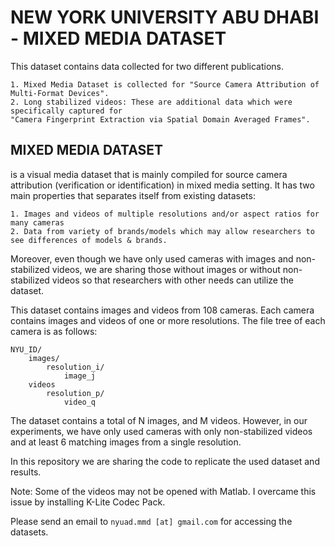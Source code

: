 # NEW YORK UNIVERSITY ABU DHABI - MIXED MEDIA DATASET

This dataset contains data collected for two different publications. 

    1. Mixed Media Dataset is collected for "Source Camera Attribution of Multi-Format Devices".
    2. Long stabilized videos: These are additional data which were specifically captured for 
    "Camera Fingerprint Extraction via Spatial Domain Averaged Frames".

## MIXED MEDIA DATASET
is a visual media dataset that is mainly compiled for source camera attribution (verification or identification) in mixed media setting. It has two main properties that separates itself from existing datasets: 

    1. Images and videos of multiple resolutions and/or aspect ratios for many cameras
    2. Data from variety of brands/models which may allow researchers to see differences of models & brands. 

Moreover, even though we have only used cameras with images and non-stabilized videos, we are sharing those without images or without non-stabilized videos so that researchers with other needs can utilize the dataset.

This dataset contains images and videos from 108 cameras. Each camera contains images and videos of one or more resolutions.
The file tree of each camera is as follows:

    NYU_ID/
        images/
            resolution_i/
                image_j
        videos
            resolution_p/
                video_q

The dataset contains a total of N images, and M videos. However, in our experiments, we have only used cameras with only non-stabilized videos and at least 6 matching images from a single resolution. 

In this repository we are sharing the code to replicate the used dataset and results.

Note: Some of the videos may not be opened with Matlab. I overcame this issue by installing K-Lite Codec Pack. 

Please send an email to `nyuad.mmd [at] gmail.com` for accessing the datasets.
